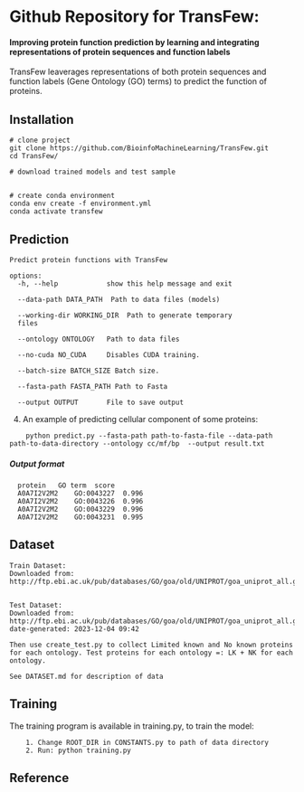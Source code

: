 # Github Repository for TransFew:  
#### Improving protein function prediction by learning and integrating representations of protein sequences and function labels

TransFew leaverages representations of both protein sequences and
function labels (Gene Ontology (GO) terms) to predict the function of proteins. 



## Installation
```
# clone project
git clone https://github.com/BioinfoMachineLearning/TransFew.git
cd TransFew/

# download trained models and test sample


# create conda environment
conda env create -f environment.yml
conda activate transfew
```

## Prediction
```
Predict protein functions with TransFew

options:
  -h, --help            show this help message and exit

  --data-path DATA_PATH  Path to data files (models)

  --working-dir WORKING_DIR  Path to generate temporary 
  files

  --ontology ONTOLOGY   Path to data files

  --no-cuda NO_CUDA     Disables CUDA training.

  --batch-size BATCH_SIZE Batch size.

  --fasta-path FASTA_PATH Path to Fasta

  --output OUTPUT       File to save output
```

4. An example of predicting cellular component of some proteins: 
```
    python predict.py --fasta-path path-to-fasta-file --data-path path-to-data-directory --ontology cc/mf/bp  --output result.txt
```

##### Output format
```
  protein   GO term  score
  A0A7I2V2M2	GO:0043227	0.996
  A0A7I2V2M2	GO:0043226	0.996
  A0A7I2V2M2	GO:0043229	0.996
  A0A7I2V2M2	GO:0043231	0.995

```

## Dataset
```
Train Dataset:
Downloaded from: http://ftp.ebi.ac.uk/pub/databases/GO/goa/old/UNIPROT/goa_uniprot_all.gaf.212.gz


Test Dataset:
Downloaded from: http://ftp.ebi.ac.uk/pub/databases/GO/goa/old/UNIPROT/goa_uniprot_all.gaf.218.gz
date-generated: 2023-12-04 09:42

Then use create_test.py to collect Limited known and No known proteins for each ontology. Test proteins for each ontology =: LK + NK for each ontology.

See DATASET.md for description of data

```



## Training
The training program is available in training.py, to train the model:
```
    1. Change ROOT_DIR in CONSTANTS.py to path of data directory
    2. Run: python training.py
```



## Reference
```


```


